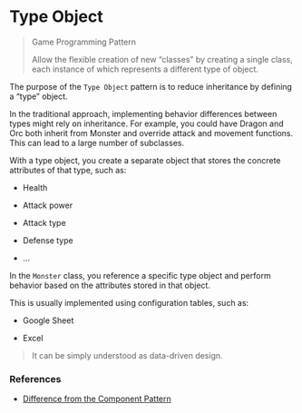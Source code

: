 # Type Object

> Game Programming Pattern
>
> Allow the flexible creation of new “classes” by creating a single class, each instance of which represents a different type of object.

The purpose of the `Type Object` pattern is to reduce inheritance by defining a “type” object.

In the traditional approach, implementing behavior differences between types might rely on inheritance. For example, you could have Dragon and Orc both inherit from Monster and override attack and movement functions. This can lead to a large number of subclasses.

With a type object, you create a separate object that stores the concrete attributes of that type, such as:

- Health

- Attack power

- Attack type

- Defense type

- …

In the `Monster` class, you reference a specific type object and perform behavior based on the attributes stored in that object.

This is usually implemented using configuration tables, such as:

- Google Sheet

- Excel

> It can be simply understood as data-driven design.

### References

- [Difference from the Component Pattern](../README.md#the-difference-between-type-object-and-flyweight-pattern)
